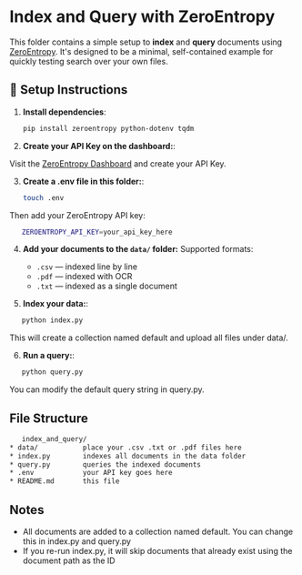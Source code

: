# Index and Query with ZeroEntropy

This folder contains a simple setup to **index** and **query** documents using [ZeroEntropy](https://zeroentropy.dev). It's designed to be a minimal, self-contained example for quickly testing search over your own files.

## 🔧 Setup Instructions

1. **Install dependencies**:

   ```bash
   pip install zeroentropy python-dotenv tqdm
   ```

2. **Create your API Key on the dashboard:**:

Visit the [ZeroEntropy Dashboard](https://dashboard.zeroentropy.dev) and create your API Key.

3. **Create a .env file in this folder:**:

   ```bash
   touch .env
   ```
Then add your ZeroEntropy API key: 

```bash
   ZEROENTROPY_API_KEY=your_api_key_here
   ```
4. **Add your documents to the `data/` folder:** 
   Supported formats:  
   - `.csv` — indexed line by line  
   - `.pdf` — indexed with OCR  
   - `.txt` — indexed as a single document

5. **Index your data:**:

```bash
   python index.py
   ```
This will create a collection named default and upload all files under data/.

6. **Run a query:**:

```bash
   python query.py
   ```
You can modify the default query string in query.py.

## File Structure

```bash
   index_and_query/
* data/           place your .csv .txt or .pdf files here
* index.py        indexes all documents in the data folder
* query.py        queries the indexed documents
* .env            your API key goes here
* README.md       this file
   ```

## Notes

- All documents are added to a collection named default. You can change this in index.py and query.py
- If you re-run index.py, it will skip documents that already exist using the document path as the ID